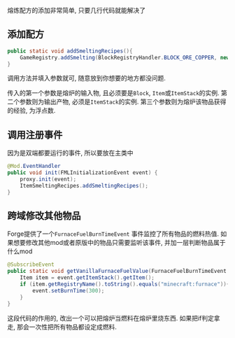熔炼配方的添加非常简单, 只要几行代码就能解决了

## 添加配方
```java
public static void addSmeltingRecipes(){  
    GameRegistry.addSmelting(BlockRegistryHandler.BLOCK_ORE_COPPER, new ItemStack(ItemRegistryHandler.INGOT_COPPER), 10.0F);  
}
```
调用方法并填入参数就可, 随意放到你想要的地方都没问题.

传入的第一个参数是熔炉的输入物, 且必须要是`Block`, `Item`或`ItemStack`的实例.
第二个参数则为输出产物, 必须是`ItemStack`的实例.
第三个参数则为熔炉该物品获得的经验,  为浮点数.

## 调用注册事件
因为是双端都要运行的事件, 所以要放在主类中
```java
@Mod.EventHandler  
public void init(FMLInitializationEvent event) {  
    proxy.init(event);  
    ItemSmeltingRecipes.addSmeltingRecipes();  
}
```

## 跨域修改其他物品
Forge提供了一个`FurnaceFuelBurnTimeEvent` 事件监控了所有物品的燃料热值. 如果想要修改其他mod或者原版中的物品只需要监听该事件, 并加一层判断物品属于什么mod
```java
@SubscribeEvent  
public static void getVanillaFurnaceFuelValue(FurnaceFuelBurnTimeEvent event) {  
    Item item = event.getItemStack().getItem();  
    if (item.getRegistryName().toString().equals("minecraft:furnace")){  
        event.setBurnTime(300);  
    }
}
```
这段代码的作用的, 改出一个可以把熔炉当燃料在熔炉里烧东西. 如果把if判定拿走, 那会一次性把所有物品都设定成燃料.
